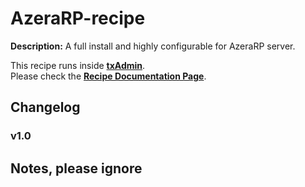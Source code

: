 # AzeraRP-recipe


**Description:** A full install and highly configurable for AzeraRP server.  

This recipe runs inside [**txAdmin**](https://github.com/tabarra/txAdmin).  
Please check the [**Recipe Documentation Page**](https://github.com/tabarra/txAdmin/blob/master/docs/recipe.md).

## Changelog

### v1.0

## Notes, please ignore
